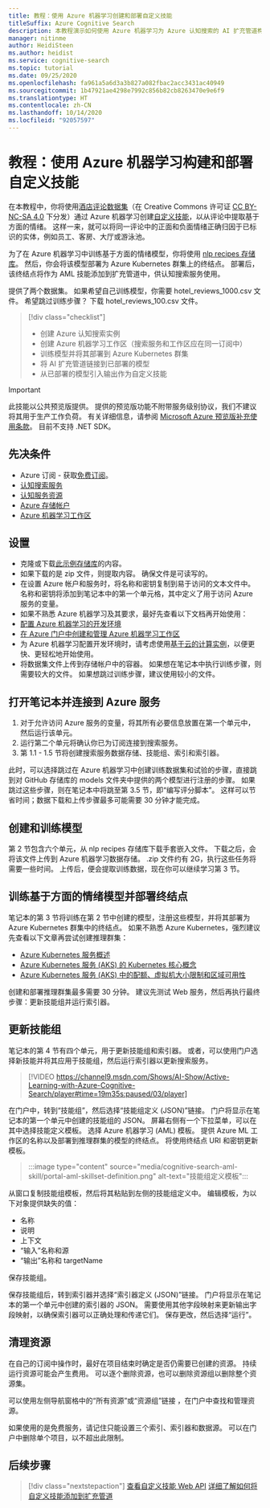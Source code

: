 ```yaml
---
title: 教程：使用 Azure 机器学习创建和部署自定义技能
titleSuffix: Azure Cognitive Search
description: 本教程演示如何使用 Azure 机器学习为 Azure 认知搜索的 AI 扩充管道构建和部署自定义技能。
manager: nitinme
author: HeidiSteen
ms.author: heidist
ms.service: cognitive-search
ms.topic: tutorial
ms.date: 09/25/2020
ms.openlocfilehash: fa961a5a6d3a3b827a082fbac2acc3431ac40949
ms.sourcegitcommit: 1b47921ae4298e7992c856b82cb8263470e9e6f9
ms.translationtype: HT
ms.contentlocale: zh-CN
ms.lasthandoff: 10/14/2020
ms.locfileid: "92057597"
---
```

# <a name="tutorial-build-and-deploy-a-custom-skill-with-azure-machine-learning"></a>教程：使用 Azure 机器学习构建和部署自定义技能 

在本教程中，你将使用[酒店评论数据集](https://www.kaggle.com/datafiniti/hotel-reviews)（在 Creative Commons 许可证 [CC BY-NC-SA 4.0](https://creativecommons.org/licenses/by-nc-sa/4.0/legalcode.txt) 下分发）通过 Azure 机器学习创建[自定义技能](./cognitive-search-aml-skill.md)，以从评论中提取基于方面的情绪。 这样一来，就可以将同一评论中的正面和负面情绪正确归因于已标识的实体，例如员工、客房、大厅或游泳池。

为了在 Azure 机器学习中训练基于方面的情绪模型，你将使用 [nlp recipes 存储库](https://github.com/microsoft/nlp-recipes/tree/master/examples/sentiment_analysis/absa)。 然后，你会将该模型部署为 Azure Kubernetes 群集上的终结点。 部署后，该终结点将作为 AML 技能添加到扩充管道中，供认知搜索服务使用。

提供了两个数据集。 如果希望自己训练模型，你需要 hotel_reviews_1000.csv 文件。 希望跳过训练步骤？ 下载 hotel_reviews_100.csv 文件。

> [!div class="checklist"]
> * 创建 Azure 认知搜索实例
> * 创建 Azure 机器学习工作区（搜索服务和工作区应在同一订阅中）
> * 训练模型并将其部署到 Azure Kubernetes 群集
> * 将 AI 扩充管道链接到已部署的模型
> * 从已部署的模型引入输出作为自定义技能

> [!IMPORTANT] 
> 此技能以公共预览版提供。 提供的预览版功能不附带服务级别协议，我们不建议将其用于生产工作负荷。 有关详细信息，请参阅 [Microsoft Azure 预览版补充使用条款](https://azure.microsoft.com/support/legal/preview-supplemental-terms/)。 目前不支持 .NET SDK。

## <a name="prerequisites"></a>先决条件

* Azure 订阅 - 获取[免费订阅](https://azure.microsoft.com/free/?WT.mc_id=A261C142F)。
* [认知搜索服务](./search-get-started-arm.md)
* [认知服务资源](../cognitive-services/cognitive-services-apis-create-account.md?tabs=multiservice%2cwindows)
* [Azure 存储帐户](../storage/common/storage-account-create.md?tabs=azure-portal&toc=%2fazure%2fstorage%2fblobs%2ftoc.json)
* [Azure 机器学习工作区](../machine-learning/how-to-manage-workspace.md)

## <a name="setup"></a>设置

* 克隆或下载[此示例存储库](https://github.com/Azure-Samples/azure-search-python-samples/tree/master/AzureML-Custom-Skill)的内容。
* 如果下载的是 zip 文件，则提取内容。 确保文件是可读写的。
* 在设置 Azure 帐户和服务时，将名称和密钥复制到易于访问的文本文件中。 名称和密钥将添加到笔记本中的第一个单元格，其中定义了用于访问 Azure 服务的变量。
* 如果不熟悉 Azure 机器学习及其要求，最好先查看以下文档再开始使用：
 * [配置 Azure 机器学习的开发环境](../machine-learning/how-to-configure-environment.md)
 * [在 Azure 门户中创建和管理 Azure 机器学习工作区](../machine-learning/how-to-manage-workspace.md)
 * 为 Azure 机器学习配置开发环境时，请考虑使用[基于云的计算实例](../machine-learning/how-to-configure-environment.md#compute-instance)，以便更快、更轻松地开始使用。
* 将数据集文件上传到存储帐户中的容器。 如果想在笔记本中执行训练步骤，则需要较大的文件。 如果想跳过训练步骤，建议使用较小的文件。

## <a name="open-notebook-and-connect-to-azure-services"></a>打开笔记本并连接到 Azure 服务

1. 对于允许访问 Azure 服务的变量，将其所有必要信息放置在第一个单元中，然后运行该单元。
1. 运行第二个单元将确认你已为订阅连接到搜索服务。
1. 第 1.1 - 1.5 节将创建搜索服务数据存储、技能组、索引和索引器。

此时，可以选择跳过在 Azure 机器学习中创建训练数据集和试验的步骤，直接跳到对 GitHub 存储库的 models 文件夹中提供的两个模型进行注册的步骤。 如果跳过这些步骤，则在笔记本中将跳至第 3.5 节，即“编写评分脚本”。 这样可以节省时间；数据下载和上传步骤最多可能需要 30 分钟才能完成。

## <a name="creating-and-training-the-models"></a>创建和训练模型

第 2 节包含六个单元，从 nlp recipes 存储库下载手套嵌入文件。 下载之后，会将该文件上传到 Azure 机器学习数据存储。 .zip 文件约有 2G，执行这些任务将需要一些时间。 上传后，便会提取训练数据，现在你可以继续学习第 3 节。

## <a name="train-the-aspect-based-sentiment-model-and-deploy-your-endpoint"></a>训练基于方面的情绪模型并部署终结点

笔记本的第 3 节将训练在第 2 节中创建的模型，注册这些模型，并将其部署为 Azure Kubernetes 群集中的终结点。 如果不熟悉 Azure Kubernetes，强烈建议先查看以下文章再尝试创建推理群集：

* [Azure Kubernetes 服务概述](../aks/intro-kubernetes.md)
* [Azure Kubernetes 服务 (AKS) 的 Kubernetes 核心概念](../aks/concepts-clusters-workloads.md)
* [Azure Kubernetes 服务 (AKS) 中的配额、虚拟机大小限制和区域可用性](../aks/quotas-skus-regions.md)

创建和部署推理群集最多需要 30 分钟。 建议先测试 Web 服务，然后再执行最终步骤：更新技能组并运行索引器。

## <a name="update-the-skillset"></a>更新技能组

笔记本的第 4 节有四个单元，用于更新技能组和索引器。 或者，可以使用门户选择新技能并将其应用于技能组，然后运行索引器以更新搜索服务。

> [!VIDEO https://channel9.msdn.com/Shows/AI-Show/Active-Learning-with-Azure-Cognitive-Search/player#time=19m35s:paused/03/player]

在门户中，转到“技能组”，然后选择“技能组定义 (JSON)”链接。 门户将显示在笔记本的第一个单元中创建的技能组的 JSON。 屏幕右侧有一个下拉菜单，可以在其中选择技能定义模板。 选择 Azure 机器学习 (AML) 模板。 提供 Azure ML 工作区的名称以及部署到推理群集的模型的终结点。 将使用终结点 URI 和密钥更新模板。

> :::image type="content" source="media/cognitive-search-aml-skill/portal-aml-skillset-definition.png" alt-text="技能组定义模板":::

从窗口复制技能组模板，然后将其粘贴到左侧的技能组定义中。 编辑模板，为以下对象提供缺失的值：

* 名称
* 说明
* 上下文
* “输入”名称和源
* “输出”名称和 targetName

保存技能组。

保存技能组后，转到索引器并选择“索引器定义 (JSON)”链接。 门户将显示在笔记本的第一个单元中创建的索引器的 JSON。 需要使用其他字段映射来更新输出字段映射，以确保索引器可以正确处理和传递它们。 保存更改，然后选择“运行”。 

## <a name="clean-up-resources"></a>清理资源

在自己的订阅中操作时，最好在项目结束时确定是否仍需要已创建的资源。 持续运行资源可能会产生费用。 可以逐个删除资源，也可以删除资源组以删除整个资源集。

可以使用左侧导航窗格中的“所有资源”或“资源组”链接 ，在门户中查找和管理资源。

如果使用的是免费服务，请记住只能设置三个索引、索引器和数据源。 可以在门户中删除单个项目，以不超出此限制。

## <a name="next-steps"></a>后续步骤

> [!div class="nextstepaction"]
> [查看自定义技能 Web API](./cognitive-search-custom-skill-web-api.md)
> [详细了解如何将自定义技能添加到扩充管道](./cognitive-search-custom-skill-interface.md)